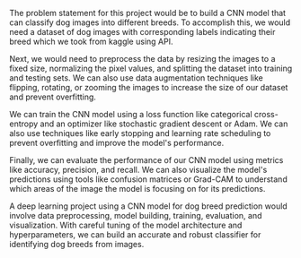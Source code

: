 The problem statement for this project would be to build a CNN model that can classify dog images into different breeds. To accomplish this, we would need a dataset of dog images with corresponding labels indicating their breed which we took from kaggle using API.

Next, we would need to preprocess the data by resizing the images to a fixed size, normalizing the pixel values, and splitting the dataset into training and testing sets. We can also use data augmentation techniques like flipping, rotating, or zooming the images to increase the size of our dataset and prevent overfitting.

We can train the CNN model using a loss function like categorical cross-entropy and an optimizer like stochastic gradient descent or Adam. We can also use techniques like early stopping and learning rate scheduling to prevent overfitting and improve the model's performance.

Finally, we can evaluate the performance of our CNN model using metrics like accuracy, precision, and recall. We can also visualize the model's predictions using tools like confusion matrices or Grad-CAM to understand which areas of the image the model is focusing on for its predictions.

A deep learning project using a CNN model for dog breed prediction would involve data preprocessing, model building, training, evaluation, and visualization. With careful tuning of the model architecture and hyperparameters, we can build an accurate and robust classifier for identifying dog breeds from images.
